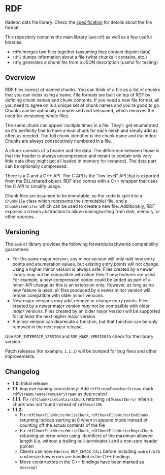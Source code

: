 # RDF

Radeon data file library. Check the [specification](docs/specification.md) for details about the file format.

This repository contains the main library (`amdrdf`) as well as a few useful binaries:

* `rdfm` merges two files together (assuming they contain disjoint data)
* `rdfi` dumps information about a file (what chunks it contains, etc.)
* `rdfg` generates a chunk file from a JSON description (useful for testing)

## Overview

RDF files consist of named chunks. You can think of a file as a list of chunks that you can index using a name. File formats are built on top of RDF by defining chunk names and chunk contents. If you need a new file format, all you need to agree on is a unique set of chunk names and you're good to go. Chunks can be optionally compressed and versioned, which removes the need for versioning whole files.

The same chunk can appear multiple times in a file. They'll get enumerated so it's perfectly fine to have a `Mesh` chunk for each mesh and simply add as often as needed. The full chunk identifier is the chunk name and the index. Chunks are always consecutively numbered in a file.

A chunk consists of a header and the data. The difference between those is that the header is always uncompressed and meant to contain only very little data (they might get all loaded in memory for instance). The data part can be optionally compressed.

There is a C and a C++ API. The C API is the "low level" API that is exported from the DLL/shared object. RDF also comes with a C++ wrapper that uses the C API to simplify usage.

Chunk files are assumed to be immutable, so the code is split into a `ChunkFile` class which represents the (immutable) file, and a `ChunkFileWriter` which can be used to create a new file. Additionally, RDF exposes a stream abstraction to allow reading/writing from disk, memory, or other sources.

## Versioning

The `amdrdf` library provides the following forwards/backwards compatibility guarantees:

* For the same major version, any minor version will only *add* new entry points and enumeration values, but existing entry points will not change. Using a higher minor version is always safe. Files created by a newer library *may* not be compatible with older files if new features are used. For example, a new compression codec could be added as part of a minor API change as this is an extension only. However, as long as no new feature is used, all files produced by a newer minor version will remain compatible with older minor versions.
* New major versions *may* add, remove or change entry points. Files created by a newer major version *may* not be compatible with older *major* versions. Files created by an older major version will be supported for *at least* the next higher major version.
* A minor version can deprecate a function, but that function can be only removed in the next major release.

Use `RDF_INTERFACE_VERSION` and `RDF_MAKE_VERSION` to check for the library version.

Patch releases (for example, `1.1.1`) will be bumped for bug fixes and other improvements.

## Changelog

* **1.0**: Initial release
* **1.1**: Improve naming consistency: Add `rdfStreamFromUserStream`, mark `rdfStreamCreateFromUserStream` as deprecated
* **1.1.1**: Fix `rdfChunkFileContainsChunk` returning `rdfResultError` when a chunk was not found instead of `rdfResultOk`
* **1.1.2**:
  * Fix `rdfChunkFileWriterWriteChunk`, `rdfChunkFileWriterEndChunk` returning indices starting at 0 when in append mode instead of counting off the actual contents of the file
  * Fix `rdfChunkFileWriterWriteChunk`, `rdfChunkFileWriterBeginChunk` returning an error when using identifiers of the maximum allowed length (i.e. without a trailing null-terminator.) and a non-zero header pointer
  * Clients can now `#define RDF_CHECK_CALL` before including `amdrdf.h` to customize how errors are handled in the C++ bindings
  * Move constructors in the C++ bindings have been marked as `noexcept`

